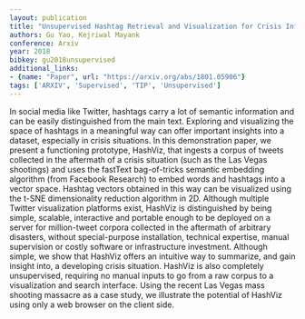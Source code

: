 ```yaml
---
layout: publication
title: "Unsupervised Hashtag Retrieval and Visualization for Crisis Informatics"
authors: Gu Yao, Kejriwal Mayank
conference: Arxiv
year: 2018
bibkey: gu2018unsupervised
additional_links:
- {name: "Paper", url: "https://arxiv.org/abs/1801.05906"}
tags: ['ARXIV', 'Supervised', 'TIP', 'Unsupervised']
---
```

In social media like Twitter, hashtags carry a lot of semantic information and can be easily distinguished from the main text. Exploring and visualizing the space of hashtags in a meaningful way can offer important insights into a dataset, especially in crisis situations. In this demonstration paper, we present a functioning prototype, HashViz, that ingests a corpus of tweets collected in the aftermath of a crisis situation (such as the Las Vegas shootings) and uses the fastText bag-of-tricks semantic embedding algorithm (from Facebook Research) to embed words and hashtags into a vector space. Hashtag vectors obtained in this way can be visualized using the t-SNE dimensionality reduction algorithm in 2D. Although multiple Twitter visualization platforms exist, HashViz is distinguished by being simple, scalable, interactive and portable enough to be deployed on a server for million-tweet corpora collected in the aftermath of arbitrary disasters, without special-purpose installation, technical expertise, manual supervision or costly software or infrastructure investment. Although simple, we show that HashViz offers an intuitive way to summarize, and gain insight into, a developing crisis situation. HashViz is also completely unsupervised, requiring no manual inputs to go from a raw corpus to a visualization and search interface. Using the recent Las Vegas mass shooting massacre as a case study, we illustrate the potential of HashViz using only a web browser on the client side.